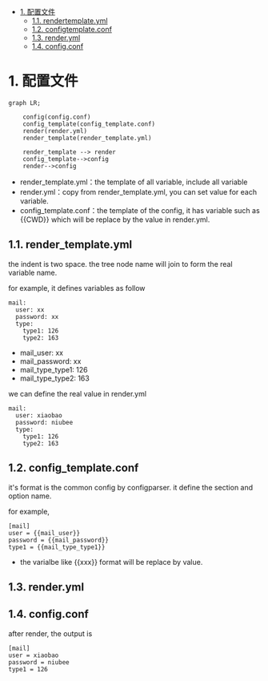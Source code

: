 
<!-- TOC -->

- [1. 配置文件](#1-%E9%85%8D%E7%BD%AE%E6%96%87%E4%BB%B6)
    - [1.1. rendertemplate.yml](#11-rendertemplateyml)
    - [1.2. configtemplate.conf](#12-configtemplateconf)
    - [1.3. render.yml](#13-renderyml)
    - [1.4. config.conf](#14-configconf)

<!-- /TOC -->

# 1. 配置文件

```mermaid
graph LR;

    config(config.conf)
    config_template(config_template.conf)
    render(render.yml)
    render_template(render_template.yml)

    render_template --> render
    config_template-->config
    render-->config
```

* render_template.yml：the template of all variable, include all variable
* render.yml：copy from render_template.yml, you can set value for each variable.
* config_template.conf：the template of the config, it has variable such as {{CWD}} which will be replace by the value in render.yml.

## 1.1. render_template.yml
the indent is two space.
the tree node name will join to form the real variable name.

for example, it defines variables as follow

~~~
mail:
  user: xx
  password: xx
  type:
    type1: 126
    type2: 163
~~~

* mail_user: xx
* mail_password: xx
* mail_type_type1: 126
* mail_type_type2: 163

we can define the real value in render.yml

~~~
mail:
  user: xiaobao
  password: niubee
  type:
    type1: 126
    type2: 163
~~~


## 1.2. config_template.conf
it's format is the common config by configparser. it define the section and option name.

for example,

~~~
[mail]
user = {{mail_user}}
password = {{mail_password}}
type1 = {{mail_type_type1}}
~~~

* the varialbe like {{xxx}} format will be replace by value.

## 1.3. render.yml


## 1.4. config.conf

after render, the output is

~~~
[mail]
user = xiaobao
password = niubee
type1 = 126
~~~



